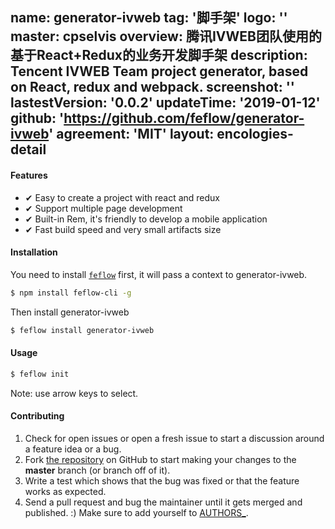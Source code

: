 name: generator-ivweb
tag: '脚手架'
logo: ''
master: cpselvis
overview: 腾讯IVWEB团队使用的基于React+Redux的业务开发脚手架
description: Tencent IVWEB Team project generator, based on React, redux and webpack.
screenshot: ''
lastestVersion: '0.0.2'
updateTime: '2019-01-12'
github: 'https://github.com/feflow/generator-ivweb'
agreement: 'MIT'
layout: encologies-detail
---

#### Features

- ✔︎ Easy to create a project with react and redux
- ✔︎ Support multiple page development
- ✔︎ Built-in Rem, it's friendly to develop a mobile application
- ✔︎ Fast build speed and very small artifacts size

#### Installation

You need to install [`feflow`](https://github.com/feflow/feflow) first, it will pass a context to generator-ivweb.

```sh
$ npm install feflow-cli -g
```

Then install generator-ivweb

```sh
$ feflow install generator-ivweb
```
#### Usage

```sh
$ feflow init
```

Note: use arrow keys to select.

#### Contributing

1. Check for open issues or open a fresh issue to start a discussion around a feature idea or a bug.
2. Fork [the repository](https://github.com/feflow/generator-ivweb) on GitHub to start making your changes to the **master** branch (or branch off of it).
3. Write a test which shows that the bug was fixed or that the feature works as expected.
4. Send a pull request and bug the maintainer until it gets merged and published. :) Make sure to add yourself to [AUTHORS_](AUTHORS).

